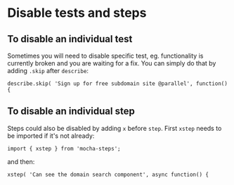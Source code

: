 # Disable tests and steps

## To disable an individual test

Sometimes you will need to disable specific test, eg. functionality is currently broken and you are waiting for a fix. You can simply do that by adding `.skip` after `describe`:

`describe.skip( 'Sign up for free subdomain site @parallel', function() {`

## To disable an individual step

Steps could also be disabled by adding `x` before `step`. First `xstep` needs to be imported if it's not already:

`import { xstep } from 'mocha-steps';`

and then:

`xstep( 'Can see the domain search component', async function() {`
